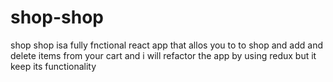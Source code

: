 # shop-shop
 shop shop isa fully fnctional react app that
 allos you to to shop and add and delete items from your cart
 and i will refactor the app by using redux but it keep its functionality
